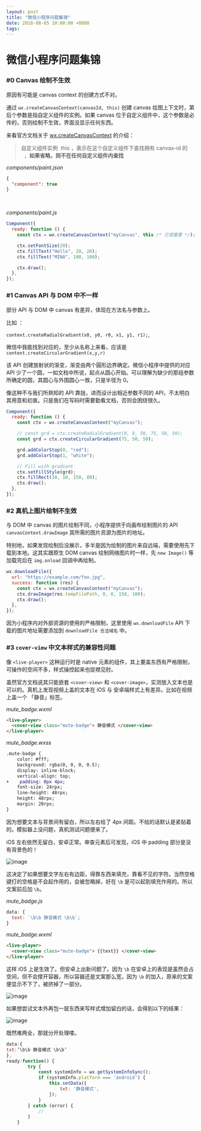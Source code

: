```yaml
---
layout: post
title: "微信小程序问题集锦"
date: 2018-08-05 10:08:00 +0800
tags:
---
```


# 微信小程序问题集锦

### #<span>0 Canvas 绘制不生效

原因有可能是 canvas context 的创建方式不对。

通过 `wx.createCanvasContext(canvasId, this)` 创建 canvas 绘图上下文时，第后个参数是指自定义组件的实例。如果 canvas 位于自定义组件中，这个参数是必传的，否则绘制不生效，界面没显示任何东西。

来看官方文档关于 [wx.createCanvasContext](https://developers.weixin.qq.com/miniprogram/dev/api/canvas/create-canvas-context.html) 的介绍：

> 自定义组件实例  this ，表示在这个自定义组件下查找拥有 canvas-id 的  <canvas/> ，**如果省略，则不在任何自定义组件内查找**

_components/paint.json_

```json
{
  "component": true
}
```

<br>

_components/paint.js_

```js
Component({
  ready: function () {
    const ctx = wx.createCanvasContext("myCanvas", this /* 它很重要 */);

    ctx.setFontSize(20);
    ctx.fillText("Hello", 20, 20);
    ctx.fillText("MINA", 100, 100);

    ctx.draw();
  },
});
```

### #<span>1 Canvas API 与 DOM 中不一样

部分 API 与 DOM 中 canvas 有差异，体现在方法名与参数上。

比如 ：

`context.createRadialGradient(x0, y0, r0, x1, y1, r1);`,

微信中我能找到对应的，至少从名称上来看，应该是 `context.createCircularGradient(x,y,r)`

该 API 创建放射状的渐变，渐变由两个圓形边界确定。微信小程序中提供的对应 API 少了一个圆，一如文档中所说，起点从圆心开始。可以理解为缺少的那组参数所确定的圆，其圆心与外围圆心一致，只是半径为 0。

像这种不与我们所熟知的 API 靠拢，进而设计出相近参数不同的 API，不太明白其用意和初衷。只是我们在写码时需要勤看文档，否则会困绕很久。

```js
Component({
  ready: function () {
    const ctx = wx.createCanvasContext("myCanvas");

    // const grd = ctx.createRadialGradient(0, 0, 50, 75, 50, 50);
    const grd = ctx.createCircularGradient(75, 50, 50);

    grd.addColorStop(0, "red");
    grd.addColorStop(1, "white");

    // Fill with gradient
    ctx.setFillStyle(grd);
    ctx.fillRect(10, 10, 150, 80);
    ctx.draw();
  },
});
```

### #<span>2 真机上图片绘制不生效

与 DOM 中 canvas 的图片绘制不同，小程序提供于向画布绘制图片的 API `canvasContext.drawImage` 其所需的图片资源为图片的地址。

特别地，如果发现绘制后没展示，多半是因为绘制的图片来自远端，需要使用先下载到本地。这其实跟原生 DOM canvas 绘制网络图片时一样，先 `new Image()` 等加载完后在 `img.onload` 回调中再绘制。

```js
wx.downloadFile({
  url: "https://example.com/foo.jpg",
  success: function (res) {
    const ctx = wx.createCanvasContext("myCanvas");
    ctx.drawImage(res.tempFilePath, 0, 0, 150, 100);
    ctx.draw();
  },
});
```

因为小程序内对外部资源的使用的严格限制，这里使用 `wx.downloadFile` API 下载的图片地址需要添加到 `downloadFile 合法域名` 中。

### #<span>3 `cover-view` 中文本样式的兼容性问题

像 `<live-player>` 这种运行时是 native 元素的组件，其上要盖东西有严格限制，可操作的空间不多，样式操控起来也捉襟见肘。

虽然官方文档说其只能嵌套 `<cover-view>` 和 `<cover-image>`，实测放入文本也是可以的。真机上发现视频上盖的文本在 iOS 与 安卓端样式上有差异。比如在视频上盖一个 「静音」标签。

_mute_badge.wxml_

```html
<live-player>
  <cover-view class="mute-badge"> 静音模式 </cover-view>
</live-player>
```

_mute_badge.wxss_

```diff
.mute-badge {
    color: #fff;
    background: rgba(0, 0, 0, 0.5);
    display: inline-block;
    vertical-align: top;
+    padding: 0px 4px;
    font-size: 24rpx;
    line-height: 48rpx;
    height: 48rpx;
    margin: 20rpx;
}
```

因为想要文本与背景间有留白，所以左右给了 4px 间距。不给的话默认是紧贴着的。模拟器上没问题，真机测试问题便来了。

iOS 左右依然无留白，安卓正常。审查元素后可发现，iOS 中 padding 部分是没有背景色的！

![image](https://user-images.githubusercontent.com/3783096/44103313-708fa3d6-a01e-11e8-976c-46530fbe985d.png)

这决定了如果想要文字左右有边距，得靠东西来填充，靠看不见的字符。当然空格键打的空格是不会起作用的，会被忽略掉，好在 `\b` 是可以起到填充作用的。所以文案前后加 `\b`。

_mute_badge.js_

```js
data: {
  text: `\b\b 静音模式 \b\b`;
}
```

_mute_badge.wxml_

```html
<live-player>
  <cover-view class="mute-badge"> {{text}} </cover-view>
</live-player>
```

这样 iOS 上是生效了。但安卓上出新问题了。因为 `\b` 在安卓上的表现是虽然会占空间，但不会撑开容器，所以容器还是文案那么宽，因为 `\b` 的加入，原来的文案便显示不下了，被挤掉了一部分。

![image](https://user-images.githubusercontent.com/3783096/44103283-612a001c-a01e-11e8-8b9e-bfa5f5f53e11.png)

如果想尝试文本外再包一层东西来写样式增加留白的话，会得到以下的结果：

![image](https://user-images.githubusercontent.com/3783096/44103262-52f3aef8-a01e-11e8-8886-0f0dd04dac59.png)

既然难两全，那就分开处理喽。

```js
data:{
txt:’\b\b 静音模式 \b\b’
},
ready:function() {
        try {
            const systemInfo = wx.getSystemInfoSync();
            if (systemInfo.platform === 'android') {
                this.setData({
                    txt: '静音模式',
                });
            }
        } catch (error) {
            //
        }
    }
```
